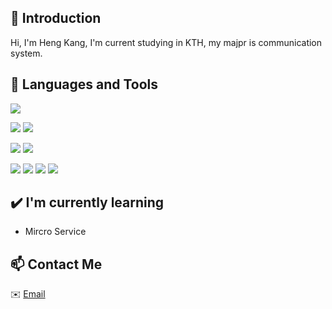 ## 👋 Introduction

Hi, I'm Heng Kang, I'm current studying in KTH, my majpr is communication system. 

## 🌴 Languages and Tools

![](https://img.shields.io/badge/Python-14354C?style=for-the-badge&logo=python&logoColor=white)


![](https://img.shields.io/badge/MySQL-00000F?style=for-the-badge&logo=mysql&logoColor=white)
![](https://img.shields.io/badge/SQLite-07405E?style=for-the-badge&logo=sqlite&logoColor=white)

![](https://img.shields.io/badge/Google_Cloud-4285F4?style=for-the-badge&logo=google-cloud&logoColor=white)
![](https://img.shields.io/badge/Amazon_AWS-232F3E?style=for-the-badge&logo=amazon-aws&logoColor=white)

![](https://img.shields.io/badge/HTML-239120?style=for-the-badge&logo=html5&logoColor=white)
![](https://img.shields.io/badge/JavaScript-F7DF1E?style=for-the-badge&logo=JavaScript&logoColor=white)
![](https://img.shields.io/badge/Node.js-43853D?style=for-the-badge&logo=node.js&logoColor=white)
![](https://img.shields.io/badge/Node--Red-8F0000?style=for-the-badge&logo=nodered&logoColor=white)


## ✔️ I'm currently learning

- Mircro Service

## 📫 Contact Me

✉️ [Email](mailto:hengkang@kth.se)




